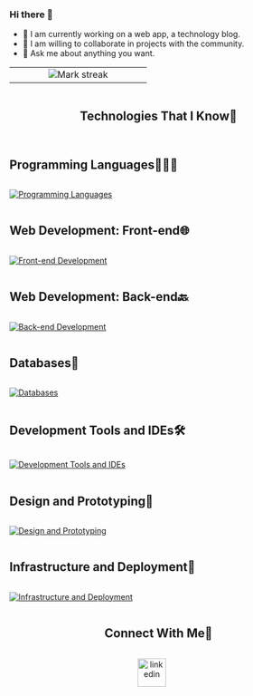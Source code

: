 ### Hi there 👋

- 🔭 I am currently working on a web app, a technology blog.
- 👯 I am willing to collaborate in projects with the community.
- 💬 Ask me about anything you want.

<!--- stats & Trophy (start) -->
<p align="center">
  <!--- stats (start) -->
<table align="center">
<tr border="none">
<td width="50%" align="center">
  <img  title="🔥 Get streak stats for your profile at git.io/streak-stats" alt="Mark streak" src="https://github-readme-streak-stats.herokuapp.com/?user=ridoutdev&theme=dark&hide_border=false" /> 
</td>
</tr>
</table>
<!--- stats (end) -->

<!--h1 without bottom border-->
<div id="user-content-toc">
  <ul align="center">
    <summary><h2 style="display: inline-block">Technologies That I Know👨</h2></summary>
  </ul>
</div>

<!-- Programming Languages -->
<summary><h2 style="display: inline-block">Programming Languages👨🏻‍💻</h2></summary>
<p>
  <a href="https://skillicons.dev">
    <img src="https://skillicons.dev/icons?i=java,js,kotlin,cs,py,bash&perline=6" alt="Programming Languages"/>
  </a>
</p>

<!-- Web Development: Front-end -->
<summary><h2 style="display: inline-block">Web Development: Front-end🌐</h2></summary>
<p>
  <a href="https://skillicons.dev">
    <img src="https://skillicons.dev/icons?i=html,css,bootstrap&perline=3" alt="Front-end Development"/>
  </a>
</p>

<!-- Web Development: Back-end -->
<summary><h2 style="display: inline-block">Web Development: Back-end🔙</h2></summary>
<p>
  <a href="https://skillicons.dev">
    <img src="https://skillicons.dev/icons?i=dotnet,py&perline=2" alt="Back-end Development"/>
  </a>
</p>

<!-- Databases -->
<summary><h2 style="display: inline-block">Databases💾</h2></summary>
<p>
  <a href="https://skillicons.dev">
    <img src="https://skillicons.dev/icons?i=mongodb,mysql&perline=2" alt="Databases"/>
  </a>
</p>

<!-- Development Tools and IDEs -->
<summary><h2 style="display: inline-block">Development Tools and IDEs🛠️</h2></summary>
<p>
  <a href="https://skillicons.dev">
    <img src="https://skillicons.dev/icons?i=vscode,visualstudio,github,androidstudio&perline=4" alt="Development Tools and IDEs"/>
  </a>
</p>

<!-- Design and Prototyping -->
<summary><h2 style="display: inline-block">Design and Prototyping🎨</h2></summary>
<p>
  <a href="https://skillicons.dev">
    <img src="https://skillicons.dev/icons?i=figma&perline=1" alt="Design and Prototyping"/>
  </a>
</p>

<!-- Infrastructure and Deployment -->
<summary><h2 style="display: inline-block">Infrastructure and Deployment🚀</h2></summary>
<p>
  <a href="https://skillicons.dev">
    <img src="https://skillicons.dev/icons?i=docker,firebase,linux&perline=3" alt="Infrastructure and Deployment"/>
  </a>
</p>

<!-- Connect with me -->
<!--h2 without bottom border-->
<div id="user-content-toc">
  <ul align="center">
    <summary><h2 style="display: inline-block">Connect With Me🤝</h2></summary>
  </ul>
</div>
<!--icons and links-->
<p align="center">
<a href="https://www.linkedin.com/in/ridouantieb/" target="blank"><img align="center" src="https://user-images.githubusercontent.com/88904952/234979284-68c11d7f-1acc-4f0c-ac78-044e1037d7b0.png" alt="linkedin" height="50" width="50" /></a>
